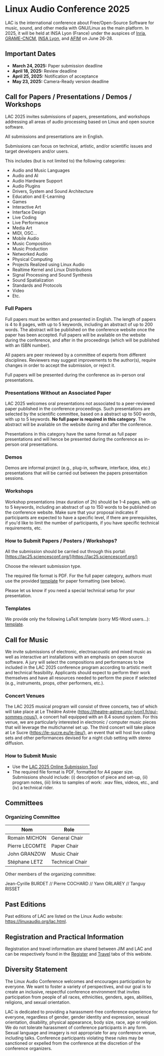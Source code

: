 # Linux Audio Conference 2025

LAC is the international conference about Free/Open-Source Software for music, sound, and other media with GNU/Linux as the main platform. In 2025, it will be held at INSA Lyon (France) under the auspices of [Inria](https://inria.fr/), [GRAME-CNCM](https://grame.fr), [INSA Lyon](https://www.insa-lyon.fr/), and [AFIM](http://www.afim-asso.org/) on June 26-28.

## Important Dates

* **March 24, 2025:** Paper submission deadline
* **April 18, 2025:** Review deadline
* **April 25, 2025:** Notification of acceptance
* **May 23, 2025:** Camera-Ready version deadline

## Call for Papers / Presentations / Demos / Workshops

LAC 2025 invites submissions of papers, presentations, and workshops addressing all areas of audio processing based on Linux and open source software.

All submissions and presentations are in English.

Submissions can focus on technical, artistic, and/or scientific issues and target developers and/or users.

This includes (but is not limited to) the following categories:

* Audio and Music Languages
* Audio and AI
* Audio Hardware Support
* Audio Plugins
* Drivers, System and Sound Architecture
* Education and E-Learning
* Games
* Interactive Art
* Interface Design
* Live Coding
* Live Performance
* Media Art
* MIDI, OSC...
* Mobile Audio
* Music Composition
* Music Production
* Networked Audio
* Physical Computing
* Projects Realized using Linux Audio
* Realtime Kernel and Linux Distributions
* Signal Processing and Sound Synthesis
* Sound Spatialization
* Standards and Protocols
* Video
* Etc.

### Full Papers

Full papers must be written and presented in English. The length of papers is 4 to 8 pages, with up to 5 keywords, including an abstract of up to 200 words. The abstract will be published on the conference website once the paper has been accepted. Full papers will be available on the website during the conference, and after in the proceedings (which will be published with an ISBN number).

All papers are peer reviewed by a committee of experts from different disciplines. Reviewers may suggest improvements to the author(s), require changes in order to accept the submission, or reject it.

Full papers will be presented during the conference as in-person oral presentations.

### Presentations Without an Associated Paper

LAC 2025 welcomes oral presentations not associated to a peer-reviewed paper published in the conference proceedings. Such presentations are selected by the scientific committee, based on a abstract up to 500 words, with up to 5 keywords. **No full paper is required in this category**. The abstract will be available on the website during and after the conference.

Presentations in this category have the same format as full paper presentations and will hence be presented during the conference as in-person oral presentations.

### Demos

Demos are informal project (e.g., plug-in, software, interface, idea, etc.) presentations that will be carried out between the papers presentation sessions.

### Workshops

Workshop presentations (max duration of 2h) should be 1-4 pages, with up to 5 keywords, including an abstract of up to 150 words to be published on the conference website. Make sure that your proposal indicates if participants are expected to have a specific level, if there are prerequisites, if you'd like to limit the number of participants, if you have specific technical requirements, etc.

### How to Submit Papers / Posters / Workshops?

All the submission should be carried out through this portal: [https://lac25.sciencesconf.org/](https://lac25.sciencesconf.org/)

Choose the relevant submission type.

The required file format is PDF. For the full paper category, authors must use the provided [template](misc/lac25Template.zip) for paper formatting (see below).

Please let us know if you need a special technical setup for your presentation.

### Templates

We provide only the following LaTeX template (sorry MS-Word users...): [template](misc/lac25Template.zip).

## Call for Music

We invite submissions of electronic, electroacoustic and mixed music as well as interactive art installations with an emphasis on open source software. A jury will select the compositions and performances to be included in the LAC 2025 conference program according to artistic merit and technical feasibility. Applicants should expect to perform their work themselves and have all resources needed to perform the piece if selected (e.g., instruments, props, other performers, etc.).

### Concert Venues

The LAC 2025 musical program will consist of three concerts, two of which will take place at Le Théâtre Astrée (<https://theatre-astree.univ-lyon1.fr/qui-sommes-nous/>), a concert hall equipped with an 8.4 sound system. For this venue, we are particularly interested in electronic / computer music pieces that will leverage the multichannel set up. The third concert will take place at Le Sucre  (<https://le-sucre.eu/le-lieu/>), an event that will host live coding sets and other performances devised for a night club setting with stereo diffusion.


### How to Submit Music

* Use the [LAC 2025 Online Submission Tool](https://lac25.sciencesconf.org/?lang=en)
* The required file format is PDF, formatted for A4 paper size. Submissions should include: (i) description of piece and set-up, (ii) program notes, (iii) links to samples of work: .wav files, videos, etc., and (iv) a technical rider.

## Committees

### Organizing Committee

| Nom               | Role              |
| --------          | -------           |
| Romain MICHON     | General Chair     |
| Pierre LECOMTE    | Paper Chair       |
| John GRANZOW      | Music Chair       |
| Stéphane LETZ     | Technical Chair   |

Other members of the organizing committee:

Jean-Cyrille BURDET // Pierre COCHARD // Yann ORLAREY // Tanguy RISSET

<!--
### Scientific Committee

TODO

### Artistic Committee

TODO
-->

## Past Editions

Past editions of LAC are listed on the Linux Audio website: <https://linuxaudio.org/lac.html>.

## Registration and Practical Information

Registration and travel information are shared between JIM and LAC and can be respectively found in the [Register](register.md) and [Travel](travel.md) tabs of this webiste.

## Diversity Statement

The Linux Audio Conference welcomes and encourages participation by everyone. We want to foster a variety of perspectives, and our goal is to create an inclusive, respectful conference environment that invites participation from people of all races, ethnicities, genders, ages, abilities, religions, and sexual orientation.

LAC is dedicated to providing a harassment-free conference experience for everyone, regardless of gender, gender identity and expression, sexual orientation, disability, physical appearance, body size, race, age or religion. We do not tolerate harassment of conference participants in any form. Sexual language and imagery is not appropriate for any conference venue, including talks. Conference participants violating these rules may be sanctioned or expelled from the conference at the discretion of the conference organizers.
